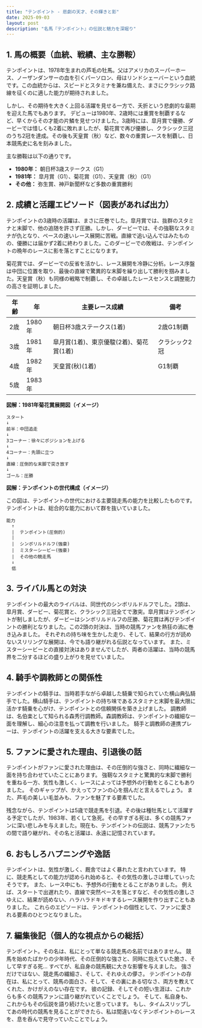```yaml
---
title: "テンポイント - 悲劇の天才、その輝きと影"
date: 2025-09-03
layout: post
description: "名馬『テンポイント』の伝説と魅力を深堀り"
---
```


## 1. 馬の概要（血統、戦績、主な勝鞍）

テンポイントは、1978年生まれの芦毛の牡馬。父はアメリカのスーパーホース、ノーザンダンサーの血を引くパーソロン、母はリンドシェーバーという血統です。この血統からは、スピードとスタミナを兼ね備えた、まさにクラシック路線を征くのに適した能力が期待されました。

しかし、その期待を大きく上回る活躍を見せる一方で、夭折という悲劇的な最期を迎えた馬でもあります。  デビューは1980年、2歳時には重賞を制覇するなど、早くからその才能の片鱗を見せつけました。3歳時には、皐月賞で優勝、ダービーでは惜しくも2着に敗れましたが、菊花賞で再び優勝し、クラシック三冠のうち2冠を達成。その後も天皇賞（秋）など、数々の重賞レースを制覇し、日本競馬史に名を刻みました。

主な勝鞍は以下の通りです。

* **1980年：**  朝日杯3歳ステークス（G1）
* **1981年：** 皐月賞（G1）、菊花賞（G1）、天皇賞（秋）（G1）
* **その他：**  弥生賞、神戸新聞杯など多数の重賞勝利


## 2. 成績と活躍エピソード（図表があれば出力）

テンポイントの3歳時の活躍は、まさに圧巻でした。皐月賞では、抜群のスタミナと末脚で、他の追随を許さず圧勝。しかし、ダービーでは、その強靭なスタミナが仇となり、ペースの速いレース展開に苦戦。直線で追い込んではみたものの、優勝には届かず2着に終わりました。このダービーでの敗戦は、テンポイントの晩年のレースに影を落とすことになります。

菊花賞では、ダービーでの反省を活かし、レース展開を冷静に分析。レース序盤は中団に位置を取り、最後の直線で驚異的な末脚を繰り出して勝利を掴みました。天皇賞（秋）も同様の戦略で制覇し、その卓越したレースセンスと調整能力の高さを証明しました。


| 年齢 | 年 | 主要レース成績 | 備考 |
|---|---|---|---|
| 2歳 | 1980年 | 朝日杯3歳ステークス(1着) | 2歳G1制覇 |
| 3歳 | 1981年 | 皐月賞(1着)、東京優駿(2着)、菊花賞(1着) | クラシック2冠 |
| 4歳 | 1982年 | 天皇賞(秋)(1着) | G1制覇 |
| 5歳 | 1983年 |  |  |


**図解：1981年菊花賞展開図（イメージ）**

```
スタート
↓
前半：中団追走
↓
3コーナー：徐々にポジションを上げる
↓
4コーナー：先頭に立つ
↓
直線：圧倒的な末脚で突き放す
↓
ゴール：圧勝
```

**図解：テンポイントの世代構成（イメージ）**

この図は、テンポイントの世代における主要競走馬の能力を比較したものです。テンポイントは、総合的な能力において群を抜いていました。

```
能力
  ↑
  |  テンポイント(圧倒的)
  |
  |  シンボリルドルフ(強豪)
  |  ミスターシービー(強豪)
  |  その他の競走馬
  ↓
  低
```


## 3. ライバル馬との対決

テンポイントの最大のライバルは、同世代のシンボリルドルフでした。2頭は、皐月賞、ダービー、菊花賞と、クラシック三冠全てで激突。皐月賞はテンポイントが制しましたが、ダービーはシンボリルドルフの圧勝、菊花賞は再びテンポイントの勝利となりました。この2頭の対決は、当時の競馬ファンを熱狂の渦に巻き込みました。  それぞれの持ち味を生かした走り、そして、結果の行方が読めないスリリングな展開は、今でも語り継がれる伝説となっています。  また、ミスターシービーとの直接対決はありませんでしたが、両者の活躍は、当時の競馬界を二分するほどの盛り上がりを見せていました。


## 4. 騎手や調教師との関係性

テンポイントの騎手は、当時若手ながら卓越した騎乗で知られていた横山典弘騎手でした。横山騎手は、テンポイントの持ち味であるスタミナと末脚を最大限に活かす騎乗を心がけ、テンポイントとの信頼関係を築き上げました。  調教師は、名伯楽として知られる森秀行調教師。森調教師は、テンポイントの繊細な一面を理解し、細心の注意を払って調教を行いました。  騎手と調教師の連携プレーは、テンポイントの活躍を支える大きな要素でした。


## 5. ファンに愛された理由、引退後の話

テンポイントがファンに愛された理由は、その圧倒的な強さと、同時に繊細な一面を持ち合わせていたことにあります。  強靭なスタミナと驚異的な末脚で勝利を重ねる一方、気性も激しく、レースによっては予想外の行動をとることもありました。  そのギャップが、かえってファンの心を掴んだと言えるでしょう。  また、芦毛の美しい毛並みも、ファンを魅了する要素でした。

残念ながら、テンポイントは5歳で競走馬を引退。その後は種牡馬として活躍する予定でしたが、1983年、若くして急死。その早すぎる死は、多くの競馬ファンに深い悲しみを与えました。現在も、テンポイントの伝説は、競馬ファンたちの間で語り継がれ、その名と活躍は、永遠に記憶されています。


## 6. おもしろハプニングや逸話

テンポイントは、気性が激しく、厩舎ではよく暴れたと言われています。  特に、競走馬としての能力が認められ始めると、その気性の激しさは増していったそうです。  また、レース中にも、予想外の行動をとることがありました。  例えば、スタートで出遅れたり、直線で突然ペースを落とすなど、その気性の激しさゆえに、結果が読めない、ハラハラドキドキするレース展開を作り出すこともありました。  これらのエピソードは、テンポイントの個性として、ファンに愛される要素のひとつとなりました。


## 7. 編集後記（個人的な視点からの総括）

テンポイント。その名は、私にとって単なる競走馬の名前ではありません。  競馬を始めたばかりの少年時代、その圧倒的な強さと、同時に抱えていた脆さ、そして早すぎる死…  すべてが、私自身の競馬観に大きな影響を与えました。  強さだけではない、競走馬の繊細さ、そして、それゆえの儚さ。  テンポイントの存在は、私にとって、競馬の面白さ、そして、その裏にある切なさ、両方を教えてくれた、かけがえのない存在です。  彼の記録、そしてその短い生涯は、これからも多くの競馬ファンに語り継がれていくことでしょう。  そして、私自身も、これからもその伝説を語り続けたいと思っています。  もし、タイムスリップしてあの時代の競馬を見ることができたら、私は間違いなくテンポイントのレースを、息を呑んで見守っていたことでしょう。
